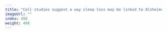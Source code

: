 ```yaml
---
title: "Cell studies suggest a way sleep loss may be linked to Alzheimer’s"
imageUrl: ""
index: 498
weight: 498
---
```

